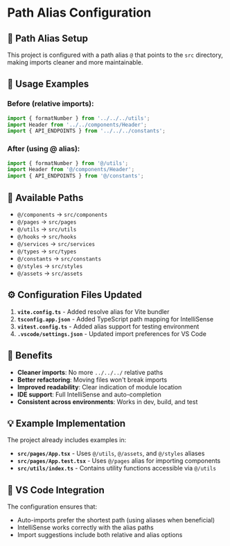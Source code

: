# Path Alias Configuration

## 📂 Path Alias Setup

This project is configured with a path alias `@` that points to the `src` directory, making imports cleaner and more maintainable.

## 🎯 Usage Examples

### Before (relative imports):

```typescript
import { formatNumber } from '../../../utils';
import Header from '../../components/Header';
import { API_ENDPOINTS } from '../../../constants';
```

### After (using @ alias):

```typescript
import { formatNumber } from '@/utils';
import Header from '@/components/Header';
import { API_ENDPOINTS } from '@/constants';
```

## 📁 Available Paths

- `@/components` → `src/components`
- `@/pages` → `src/pages`
- `@/utils` → `src/utils`
- `@/hooks` → `src/hooks`
- `@/services` → `src/services`
- `@/types` → `src/types`
- `@/constants` → `src/constants`
- `@/styles` → `src/styles`
- `@/assets` → `src/assets`

## ⚙️ Configuration Files Updated

1. **`vite.config.ts`** - Added resolve alias for Vite bundler
2. **`tsconfig.app.json`** - Added TypeScript path mapping for IntelliSense
3. **`vitest.config.ts`** - Added alias support for testing environment
4. **`.vscode/settings.json`** - Updated import preferences for VS Code

## 🎉 Benefits

- **Cleaner imports**: No more `../../../` relative paths
- **Better refactoring**: Moving files won't break imports
- **Improved readability**: Clear indication of module location
- **IDE support**: Full IntelliSense and auto-completion
- **Consistent across environments**: Works in dev, build, and test

## 💡 Example Implementation

The project already includes examples in:

- **`src/pages/App.tsx`** - Uses `@/utils`, `@/assets`, and `@/styles` aliases
- **`src/pages/App.test.tsx`** - Uses `@/pages` alias for importing components
- **`src/utils/index.ts`** - Contains utility functions accessible via `@/utils`

## 🔧 VS Code Integration

The configuration ensures that:

- Auto-imports prefer the shortest path (using aliases when beneficial)
- IntelliSense works correctly with the alias paths
- Import suggestions include both relative and alias options
